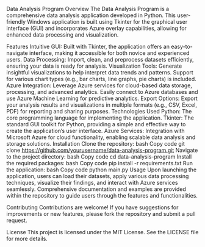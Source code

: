 Data Analysis Program
Overview
The Data Analysis Program is a comprehensive data analysis application developed in Python. This user-friendly Windows application is built using Tkinter for the graphical user interface (GUI) and incorporates Azure overlay capabilities, allowing for enhanced data processing and visualization.

Features
Intuitive GUI: Built with Tkinter, the application offers an easy-to-navigate interface, making it accessible for both novice and experienced users.
Data Processing: Import, clean, and preprocess datasets efficiently, ensuring your data is ready for analysis.
Visualization Tools: Generate insightful visualizations to help interpret data trends and patterns. Support for various chart types (e.g., bar charts, line graphs, pie charts) is included.
Azure Integration: Leverage Azure services for cloud-based data storage, processing, and advanced analytics. Easily connect to Azure databases and use Azure Machine Learning for predictive analytics.
Export Options: Export your analysis results and visualizations in multiple formats (e.g., CSV, Excel, PDF) for reporting and sharing purposes.
Technologies Used
Python: The core programming language for implementing the application.
Tkinter: The standard GUI toolkit for Python, providing a simple and effective way to create the application’s user interface.
Azure Services: Integration with Microsoft Azure for cloud functionality, enabling scalable data analysis and storage solutions.
Installation
Clone the repository:
bash
Copy code
git clone https://github.com/yourusername/data-analysis-program.git
Navigate to the project directory:
bash
Copy code
cd data-analysis-program
Install the required packages:
bash
Copy code
pip install -r requirements.txt
Run the application:
bash
Copy code
python main.py
Usage
Upon launching the application, users can load their datasets, apply various data processing techniques, visualize their findings, and interact with Azure services seamlessly. Comprehensive documentation and examples are provided within the repository to guide users through the features and functionalities.

Contributing
Contributions are welcome! If you have suggestions for improvements or new features, please fork the repository and submit a pull request.

License
This project is licensed under the MIT License. See the LICENSE file for more details.
